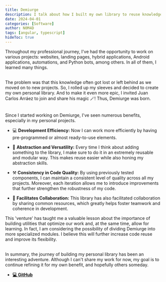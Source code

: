 ```yaml
---
title: Demiurge
description: I talk about how I built my own library to reuse knowledge. This is incredibly useful for speeding up the development of personal and professional projects at an even faster pace.
date: 2024-04-01
categories: [Software]
author: N0M4D
tags: [angular, typescript]
hideToc: true
---
```


Throughout my professional journey, I've had the opportunity to work on various projects: websites, landing pages, hybrid applications, Android applications, automations, and Python bots, among others. In all of them, I learned many things.
<br/><br/>

The problem was that this knowledge often got lost or left behind as we moved on to new projects. So, I rolled up my sleeves and decided to create my own personal library. And to make it even more epic, I invited Juan Carlos Arráez to join and share his magic 🪄! Thus, Demiurge was born.
<br/><br/>

Since I started working on Demiurge, I've seen numerous benefits, especially in my personal projects.

- 💻 **Development Efficiency:** Now I can work more efficiently by having pre-programmed or almost ready-to-use elements.

- 🧩 **Abstraction and Versatility:** Every time I think about adding something to the library, I make sure to do it in an extremely reusable and modular way. This makes reuse easier while also honing my abstraction skills.

- ⚒️ **Consistency in Code Quality:** By using previously tested components, I can maintain a consistent level of quality across all my projects. Moreover, each iteration allows me to introduce improvements that further strengthen the robustness of my code.

- 🤝 **Facilitates Collaboration:** This library has also facilitated collaboration by sharing common resources, which greatly helps foster teamwork and coherence in development.

This 'venture' has taught me a valuable lesson about the importance of building utilities that optimize our work and, at the same time, allow for learning. In fact, I am considering the possibility of dividing Demiurge into more specialized modules. I believe this will further increase code reuse and improve its flexibility.
<br/><br/>

In summary, the journey of building my personal library has been an interesting adventure. Although I can't share my work for now, my goal is to continue refining it for my own benefit, and hopefully others someday.

- [**💻 GitHub**](https://github.com/N0M4D-D3V/demiurge)
